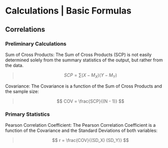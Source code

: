 # Calculations | Basic Formulas

## Correlations

### Preliminary Calculations

Sum of Cross Products: The Sum of Cross Products (SCP) is not easily determined solely from the summary statistics of the output, but rather from the data.

> $$ SCP = \sum ( X - M_X ) ( Y - M_Y ) $$

Covariance: The Covariance is a function of the Sum of Cross Products and the sample size:

> $$ COV = \frac{SCP}{(N - 1)} $$

### Primary Statistics

Pearson Correlation Coefficient: The Pearson Correlation Coefficient is a function of the Covariance and the Standard Deviations of both variables:

> $$ r = \frac{COV}{(SD_X) (SD_Y)} $$
